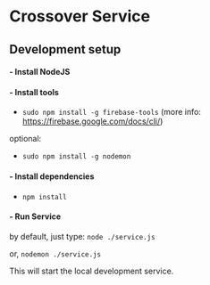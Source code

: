 # Crossover Service

## Development setup

#### - Install NodeJS
#### - Install tools

- `sudo npm install -g firebase-tools`
(more info: https://firebase.google.com/docs/cli/)

optional:
- `sudo npm install -g nodemon`

#### - Install dependencies

- `npm install`

#### - Run Service
by default, just type:
`node ./service.js`

 or,
`nodemon ./service.js`

This will start the local development service.

